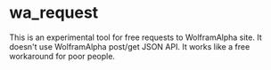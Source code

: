 wa_request
==========

This is an experimental tool for free requests to WolframAlpha site.
It doesn't use WolframAlpha post/get JSON API. It works like a
free workaround for poor people.
